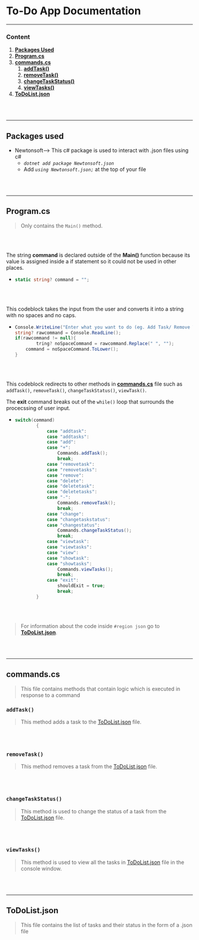 # To-Do App Documentation
<hr color="yellow">

### **Content**
1. [**Packages Used**](#packages-used)
2. [**Program.cs**](#programcs)
3. [**commands.cs**](#commandscs)
    1. [**addTask()**](#addtask)
    2. [**removeTask()**](#removetask)
    3. [**changeTaskStatus()**](#changetaskstatus)
    4. [**viewTasks()**](#vie)
4. [**ToDoList.json**](#todolistjson)
<br>
<br>
<hr color="yellow">

## **Packages used**
- Newtonsoft--> This c# package is used to interact with .json files using c#
    - *`dotnet add package Newtonsoft.json`*
    - Add *`using Newtonsoft.json;`* at the top of your file
<br>
<br>
<hr color="yellow">

## **Program.cs**
> Only contains the `Main()` method.

<br>
<br>

The string **command** is declared outside of the **Main()** function because its value is assigned inside a if statement so it could not be used in other places.
-   ```csharp
    static string? command = "";
    ```
<br>
<br>

This codeblock takes the input from the user and converts it into a string with no spaces and no caps.
-   ```csharp
    Console.WriteLine("Enter what you want to do (eg. Add Task/ Remove Task/ Change Task Status/ View Tasks) :--");
    string? rawcommand = Console.ReadLine();
    if(rawcommand != null){
            tring? noSpaceCommand = rawcommand.Replace(" ", "");
        command = noSpaceCommand.ToLower();
    }
    ```
<br>
<br>

This codeblock redirects to other methods in [**commands.cs**](#commandscs) file such as `addTask()`, `removeTask()`, `changeTaskStatus()`, `viewTask()`.
<br>

The **exit** command breaks out of the `while()` loop that surrounds the procecssing of user input.
-   ```csharp
    switch(command)
            {
                case "addtask":
                case "addtasks":
                case "add":
                case "+":
                    Commands.addTask();
                    break;
                case "removetask":
                case "removetasks":
                case "remove":
                case "delete":
                case "deletetask":
                case "deletetasks":
                case "-":
                    Commands.removeTask();
                    break;
                case "change":
                case "changetaskstatus":
                case "changestatus":
                    Commands.changeTaskStatus();
                    break;
                case "viewtask":
                case "viewtasks":
                case "view":
                case "showtask":
                case "showtasks":
                    Commands.viewTasks();
                    break;
                case "exit":
                    shouldExit = true;
                    break;
            }
    ```
<br>
<br>

> For information about the code inside `#region json` go to [**ToDoList.json**](#todolistjson).

<br>
<br>
<hr color="yellow">

## **commands.cs**
> This file contains methods that contain logic which is executed in response to a command

### **`addTask()`**
> This method adds a task to the [ToDoList.json](#todolistjson) file.

<br>
<br>

### **`removeTask()`**
> This method removes a task from the [ToDoList.json](#todolistjson) file.

<br>
<br>

### **`changeTaskStatus()`**
> This method is used to change the status of a task from the [ToDoList.json](#todolistjson) file.

<br>
<br>

### **`viewTasks()`**
> This method is used to view all the tasks in [ToDoList.json](#todolistjson) file in the console window.

<br>
<br>
<hr color="yellow">

## **ToDoList.json**

>This file contains the list of tasks and their status in the form of a .json file